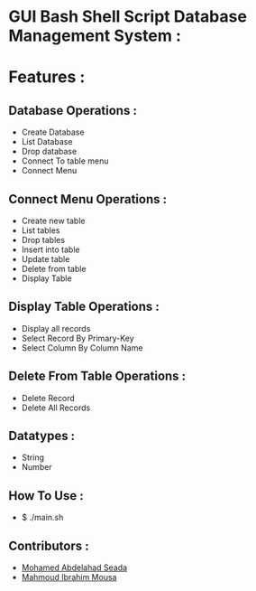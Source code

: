 # GUI Bash Shell Script Database Management System : 

# Features :

## Database Operations :

- Create Database
- List Database
- Drop database
- Connect To table menu
- Connect Menu

## Connect Menu Operations :

  - Create new table 
  - List tables
  - Drop tables
  - Insert into table
  - Update table
  - Delete from table
  - Display Table
  
##  Display Table Operations :

   - Display all records
   - Select Record By Primary-Key
   - Select Column By Column Name

## Delete From Table Operations :

 - Delete Record
 - Delete All Records 

## Datatypes :

- String
- Number

## How To Use :

- $ ./main.sh

## Contributors :

- [Mohamed Abdelahad Seada](https://github.com/seada98)
- [Mahmoud Ibrahim Mousa](https://github.com/mahmoud-24)

